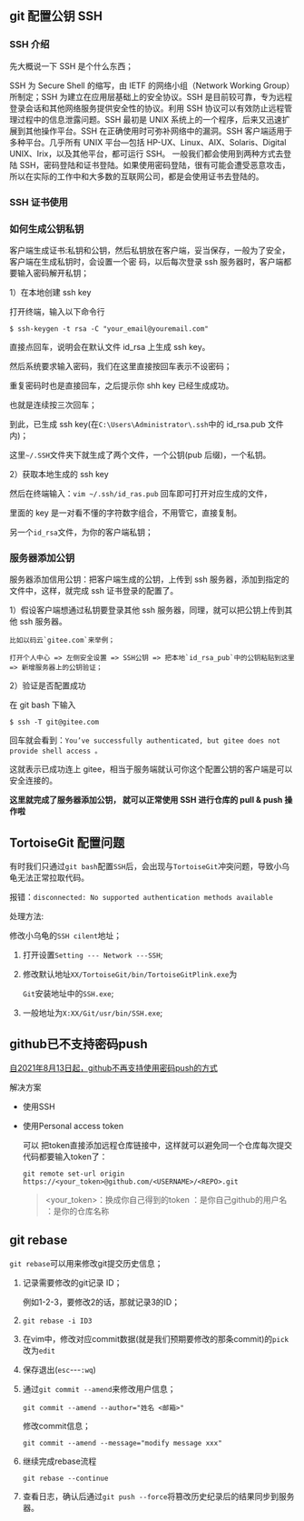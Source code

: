## git 配置公钥 SSH

### SSH 介绍

先大概说一下 SSH 是个什么东西；

SSH 为 Secure Shell 的缩写，由 IETF 的网络小组（Network Working Group）所制定；SSH 为建立在应用层基础上的安全协议。SSH 是目前较可靠，专为远程登录会话和其他网络服务提供安全性的协议。利用 SSH 协议可以有效防止远程管理过程中的信息泄露问题。SSH 最初是 UNIX 系统上的一个程序，后来又迅速扩展到其他操作平台。SSH 在正确使用时可弥补网络中的漏洞。SSH 客户端适用于多种平台。几乎所有 UNIX 平台—包括 HP-UX、Linux、AIX、Solaris、Digital UNIX、Irix，以及其他平台，都可运行 SSH。
一般我们都会使用到两种方式去登陆 SSH，密码登陆和证书登陆。如果使用密码登陆，很有可能会遭受恶意攻击，所以在实际的工作中和大多数的互联网公司，都是会使用证书去登陆的。

### SSH 证书使用

### 如何生成公钥私钥

客户端生成证书:私钥和公钥，然后私钥放在客户端，妥当保存，一般为了安全，客户端在生成私钥时，会设置一个密 码，以后每次登录 ssh 服务器时，客户端都要输入密码解开私钥；

1）在本地创建 ssh key

打开终端，输入以下命令行

```
$ ssh-keygen -t rsa -C "your_email@youremail.com"
```

直接点回车，说明会在默认文件 id_rsa 上生成 ssh key。

然后系统要求输入密码，我们在这里直接按回车表示不设密码；

重复密码时也是直接回车，之后提示你 shh key 已经生成成功。

也就是连续按三次回车；

到此，已生成 ssh key(在`C:\Users\Administrator\.ssh`中的 id_rsa.pub 文件内)；

这里`~/.SSH`文件夹下就生成了两个文件，一个公钥(pub 后缀)，一个私钥。

2）获取本地生成的 ssh key

然后在终端输入：`vim ~/.ssh/id_ras.pub` 回车即可打开对应生成的文件，

里面的 key 是一对看不懂的字符数字组合，不用管它，直接复制。

另一个`id_rsa`文件，为你的客户端私钥；

### 服务器添加公钥

服务器添加信用公钥：把客户端生成的公钥，上传到 ssh 服务器，添加到指定的文件中，这样，就完成 ssh 证书登录的配置了。

1）假设客户端想通过私钥要登录其他 ssh 服务器，同理，就可以把公钥上传到其他 ssh 服务器。

```
比如以码云`gitee.com`来举例；

打开个人中心 => 左侧安全设置 => SSH公钥 => 把本地`id_rsa_pub`中的公钥粘贴到这里 => 新增服务器上的公钥验证；
```

2）验证是否配置成功

在 git bash 下输入

```
$ ssh -T git@gitee.com
```

回车就会看到：`You’ve successfully authenticated, but gitee does not provide shell access 。`

这就表示已成功连上 gitee，相当于服务端就认可你这个配置公钥的客户端是可以安全连接的。

**这里就完成了服务器添加公钥， 就可以正常使用 SSH 进行仓库的 pull & push 操作啦**

## TortoiseGit 配置问题

有时我们只通过`git bash`配置`SSH`后，会出现与`TortoiseGit`冲突问题，导致小乌龟无法正常拉取代码。

报错：`disconnected: No supported authentication methods available`

处理方法:

 修改小乌龟的`SSH cilent`地址；

1. 打开设置`Setting --- Network ---SSH`;

2. 修改默认地址`XX/TortoiseGit/bin/TortoiseGitPlink.exe`为

   `Git`安装地址中的`SSH.exe`;

3. 一般地址为`X:XX/Git/usr/bin/SSH.exe`;





## github已不支持密码push

[自2021年8月13日起，github不再支持使用密码push的方式](https://www.cnblogs.com/sober-orange/p/git-token-push.html)

解决方案

- 使用SSH

- 使用Personal access token

  可以 把token直接添加远程仓库链接中，这样就可以避免同一个仓库每次提交代码都要输入token了：

  `git remote set-url origin https://<your_token>@github.com/<USERNAME>/<REPO>.git`

  > <your_token>：换成你自己得到的token
  > <USERNAME>：是你自己github的用户名
  > <REPO>：是你的仓库名称
  >





## git rebase

`git rebase`可以用来修改git提交历史信息；

1. 记录需要修改的git记录 ID；

   例如1-2-3，要修改2的话，那就记录3的ID；

2. `git rebase -i ID3`

3. 在vim中，修改对应commit数据(就是我们预期要修改的那条commit)的`pick`改为`edit`

4. 保存退出(`esc`---`:wq`)

5. 通过`git commit --amend`来修改用户信息；

   `git commit --amend --author="姓名 <邮箱>" `

   修改commit信息；

   `git commit --amend --message="modify message xxx"`

6. 继续完成rebase流程

   `git rebase --continue`

7. 查看日志，确认后通过`git push --force`将篡改历史纪录后的结果同步到服务器。